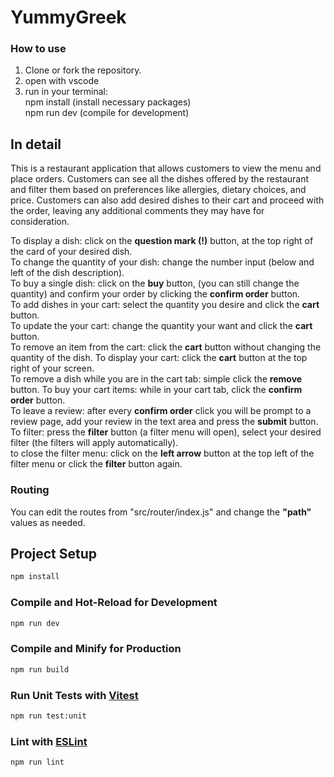 # YummyGreek

### How to use
1. Clone or fork the repository.
2. open with vscode
3. run in your terminal:  
npm install (install necessary packages)  
npm run dev (compile for development)

## In detail
This is a restaurant application that allows customers to view the menu and place orders. Customers can see all the dishes offered by the restaurant and filter them based on preferences like allergies, dietary choices, and price. Customers can also add desired dishes to their cart and proceed with the order, leaving any additional comments they may have for consideration.  
  
To display a dish: click on the **question mark (!)** button, at the top right of the card of your desired dish.  
To change the quantity of your dish: change the number input (below and left of the dish description).  
To buy a single dish: click on the **buy** button, (you can still change the quantity) and confirm your order by clicking the **confirm order** button.  
To add dishes in your cart: select the quantity you desire and click the **cart** button.  
To update the your cart: change the quantity your want and click the **cart** button.  
To remove an item from the cart: click the **cart** button without changing the quantity of the dish.
To display your cart: click the **cart** button at the top right of your screen.  
To remove a dish while you are in the cart tab: simple click the **remove** button. 
To buy your cart items: while in your cart tab, click the **confirm order** button.  
To leave a review: after every **confirm order** click you will be prompt to a review page, add your review in the text area and press the **submit** button.  
To filter: press the **filter** button (a filter menu will open), select your desired filter (the filters will apply automatically).  
to close the filter menu: click on the **left arrow** button at the top left of the filter menu or click the **filter** button again.


### Routing
You can edit the routes from "src/router/index.js" and change the **"path"** values as needed.

## Project Setup

```sh
npm install
```

### Compile and Hot-Reload for Development

```sh
npm run dev
```

### Compile and Minify for Production

```sh
npm run build
```

### Run Unit Tests with [Vitest](https://vitest.dev/)

```sh
npm run test:unit
```

### Lint with [ESLint](https://eslint.org/)

```sh
npm run lint
```
